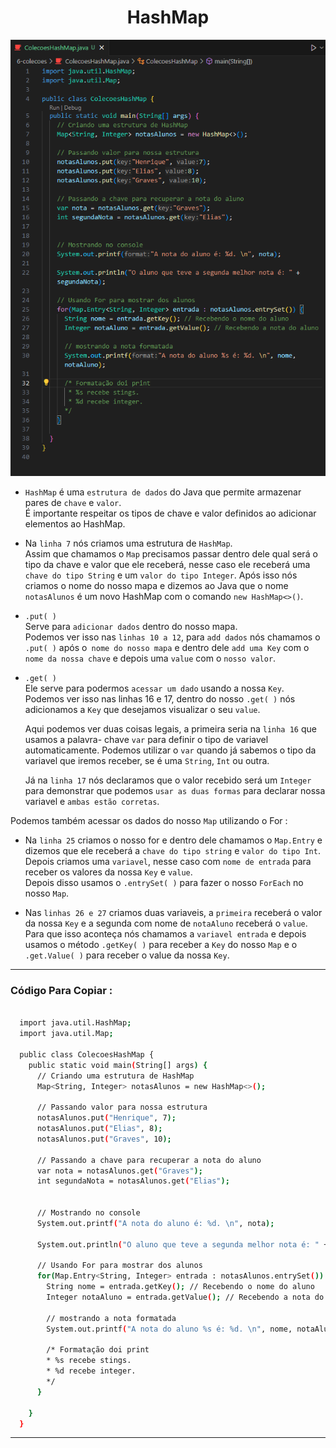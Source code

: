 <h1 align="center">HashMap</h1>

  <img src="6-colecoes/img/6.1-mapas-hashmap.png">

  - ``HashMap`` é uma ``estrutura de dados`` do Java que permite armazenar pares de ``chave`` e ``valor``. <br>
  É importante respeitar os tipos de chave e valor definidos ao adicionar elementos ao HashMap.

  - Na ``linha 7`` nós criamos uma estrutura de ``HashMap``. <br>
    Assim que chamamos o ``Map`` precisamos passar dentro dele qual será o tipo da chave e valor que ele receberá, nesse caso ele receberá uma ``chave do tipo String`` e um ``valor do tipo Integer``.
    Após isso nós criamos o nome do nosso mapa e dizemos ao Java que o nome ``notasAlunos`` é um novo HashMap com o comando ``new HashMap<>()``.

  - ``.put( )`` <br>
    Serve para ``adicionar dados`` dentro do nosso mapa. <br>
    Podemos ver isso nas ``linhas 10 a 12``, para ``add dados`` nós chamamos o ``.put( )`` após o`` nome do nosso mapa`` e dentro dele ``add uma Key`` com o ``nome da nossa chave`` e depois uma ``value`` com o ``nosso valor``.

  - ``.get( )`` <br>
    Ele serve para podermos ``acessar um dado`` usando a nossa ``Key``. <br>
    Podemos ver isso nas linhas 16 e 17, dentro do nosso ``.get( )`` nós adicionamos a ``Key`` que desejamos visualizar o seu ``value``. <br>
    
    Aqui podemos ver duas coisas legais, a primeira seria na ``linha 16`` que usamos a palavra- chave ``var`` para definir o tipo de variavel automaticamente. Podemos utilizar o ``var`` quando já sabemos o tipo da variavel que iremos receber, se é uma ``String``, ``Int`` ou outra. <br>

    Já na ``linha 17`` nós declaramos que o valor recebido será um ``Integer`` para demonstrar que podemos ``usar as duas formas`` para declarar nossa variavel e ``ambas estão corretas``.

  Podemos também acessar os dados do nosso ``Map`` utilizando o For :

  - Na ``linha 25`` criamos o nosso for e dentro dele chamamos o ``Map.Entry`` e dizemos que ele receberá a ``chave do tipo string`` e ``valor do tipo Int``. <br>
    Depois criamos uma ``variavel``, nesse caso com ``nome de entrada`` para receber os valores da nossa ``Key`` e ``value``. <br>
    Depois disso usamos o ``.entrySet( )`` para fazer o nosso ``ForEach`` no nosso ``Map``.

  - Nas ``linhas 26 e 27`` criamos duas variaveis, a ``primeira`` receberá o valor da nossa ``Key`` e a segunda com nome de ``notaAluno`` receberá o ``value``.
    Para que isso aconteça nós chamamos a ``variavel entrada`` e depois usamos o método ``.getKey( )`` para receber a ``Key`` do nosso ``Map`` e o ``.get.Value( )`` para receber o value da nossa ``Key``.

___
### Código Para Copiar :
  ```bash

    import java.util.HashMap;
    import java.util.Map;

    public class ColecoesHashMap {
      public static void main(String[] args) {
        // Criando uma estrutura de HashMap
        Map<String, Integer> notasAlunos = new HashMap<>();

        // Passando valor para nossa estrutura
        notasAlunos.put("Henrique", 7);
        notasAlunos.put("Elias", 8);
        notasAlunos.put("Graves", 10);

        // Passando a chave para recuperar a nota do aluno
        var nota = notasAlunos.get("Graves");
        int segundaNota = notasAlunos.get("Elias");


        // Mostrando no console
        System.out.printf("A nota do aluno é: %d. \n", nota);

        System.out.println("O aluno que teve a segunda melhor nota é: " + segundaNota);

        // Usando For para mostrar dos alunos
        for(Map.Entry<String, Integer> entrada : notasAlunos.entrySet()) {
          String nome = entrada.getKey(); // Recebendo o nome do aluno
          Integer notaAluno = entrada.getValue(); // Recebendo a nota do aluno

          // mostrando a nota formatada
          System.out.printf("A nota do aluno %s é: %d. \n", nome, notaAluno);

          /* Formatação doi print
          * %s recebe stings.
          * %d recebe integer.
          */
        }

      }  
    }

  ```

___